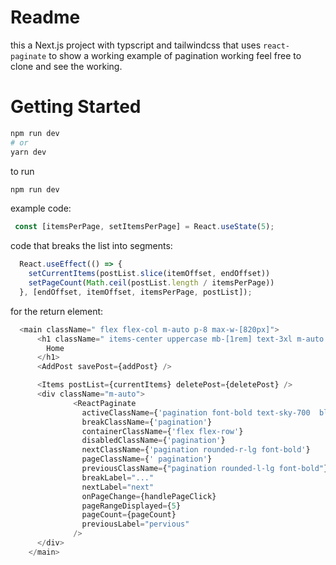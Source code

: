 # Readme
this a Next.js project with typscript and tailwindcss that uses `react-paginate` 
to show a working example of pagination working feel free to clone and see the working.

# Getting Started
```bash
npm run dev
# or
yarn dev
```
to run
```sh
npm run dev
```

example code:

```js
 const [itemsPerPage, setItemsPerPage] = React.useState(5);
```

code that breaks the list into segments:
```js
  React.useEffect(() => {
    setCurrentItems(postList.slice(itemOffset, endOffset))
    setPageCount(Math.ceil(postList.length / itemsPerPage))
  }, [endOffset, itemOffset, itemsPerPage, postList]);
```

for the return element:
```js
  <main className=" flex flex-col m-auto p-8 max-w-[820px]">
      <h1 className=" items-center uppercase mb-[1rem] text-3xl m-auto text-white bg-">
        Home
      </h1>
      <AddPost savePost={addPost} />

      <Items postList={currentItems} deletePost={deletePost} />
      <div className="m-auto">  
              <ReactPaginate
                activeClassName={'pagination font-bold text-sky-700  block px-4 py-2 ml-0'}
                breakClassName={'pagination'}
                containerClassName={'flex flex-row'}
                disabledClassName={'pagination'}
                nextClassName={'pagination rounded-r-lg font-bold'}
                pageClassName={' pagination'}
                previousClassName={"pagination rounded-l-lg font-bold"}
                breakLabel="..."
                nextLabel="next"
                onPageChange={handlePageClick}
                pageRangeDisplayed={5}
                pageCount={pageCount}
                previousLabel="pervious"
              />
      </div>
    </main>
```
